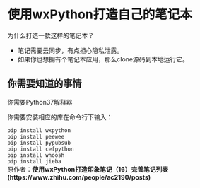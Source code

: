 <h1>使用wxPython打造自己的笔记本</h1>
<quo>为什么打造一款这样的笔记本？</quo>
<ul><li>笔记需要云同步，有点担心隐私泄露。</li>
<li>如果你也想拥有个笔记本应用，那么clone源码到本地运行它。</li>
</ul>
<h2>你需要知道的事情</h2>
<p>你需要Python37解释器</p>
<p>你需要安装相应的库在命令行下输入：</p>
<code>pip install wxpython</code>
<br>
<code>pip install peewee</code>
<br>
<code>pip install pypubsub</code>
<br>
<code>pip install cefpython</code>
<br>
<code>pip install whoosh</code>
<br>
<code>pip install jieba</code>
<br>
原作者：<b>使用wxPython打造印象笔记（16）完善笔记列表(https://www.zhihu.com/people/ac2190/posts)</b>
